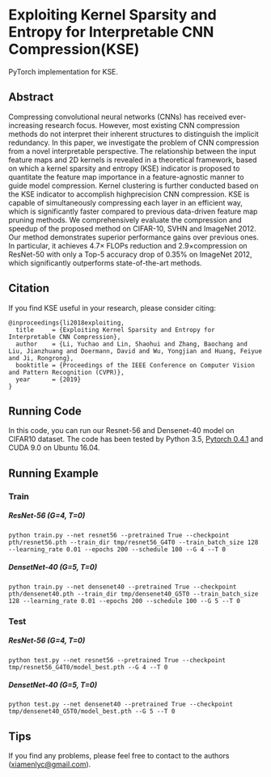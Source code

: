 # Exploiting Kernel Sparsity and Entropy for Interpretable CNN Compression(KSE)

PyTorch implementation for KSE.


## Abstract

Compressing convolutional neural networks (CNNs) has received ever-increasing research focus. However, most existing CNN compression methods do not interpret their inherent structures to distinguish the implicit redundancy. In this paper, we investigate the problem of CNN compression from a novel interpretable perspective. The relationship between the input feature maps and 2D kernels is revealed in a theoretical framework, based on which a kernel sparsity and entropy (KSE) indicator is proposed to quantitate the feature map importance in a feature-agnostic manner to guide model compression. Kernel clustering is further conducted based on the KSE indicator to accomplish highprecision CNN compression. KSE is capable of simultaneously compressing each layer in an efficient way, which is significantly faster compared to previous data-driven feature map pruning methods. We comprehensively evaluate the compression and speedup of the proposed method on CIFAR-10, SVHN and ImageNet 2012. Our method demonstrates superior performance gains over previous ones. In particular, it achieves 4.7× FLOPs reduction and 2.9×compression on ResNet-50 with only a Top-5 accuracy drop of 0.35% on ImageNet 2012, which significantly outperforms state-of-the-art methods.


## Citation
If you find KSE useful in your research, please consider citing:

```
@inproceedings{li2018exploiting,
  title     = {Exploiting Kernel Sparsity and Entropy for Interpretable CNN Compression},
  author    = {Li, Yuchao and Lin, Shaohui and Zhang, Baochang and Liu, Jianzhuang and Doermann, David and Wu, Yongjian and Huang, Feiyue and Ji, Rongrong},
  booktitle = {Proceedings of the IEEE Conference on Computer Vision and Pattern Recognition (CVPR)},
  year      = {2019}
}
```

## Running Code

In this code, you can run our Resnet-56 and Densenet-40 model on CIFAR10 dataset. The code has been tested by Python 3.5, [Pytorch 0.4.1](https://pytorch.org/) and CUDA 9.0 on Ubuntu 16.04.

## Running Example

### Train

##### ResNet-56 (G=4, T=0)

```shell
python train.py --net resnet56 --pretrained True --checkpoint pth/resnet56.pth --train_dir tmp/resnet56_G4T0 --train_batch_size 128 --learning_rate 0.01 --epochs 200 --schedule 100 --G 4 --T 0 
```

##### DensetNet-40 (G=5, T=0)

```shell
python train.py --net densenet40 --pretrained True --checkpoint pth/densenet40.pth --train_dir tmp/densenet40_G5T0 --train_batch_size 128 --learning_rate 0.01 --epochs 200 --schedule 100 --G 5 --T 0 
```

### Test

##### ResNet-56 (G=4, T=0)

```shell
python test.py --net resnet56 --pretrained True --checkpoint tmp/resnet56_G4T0/model_best.pth --G 4 --T 0
```

##### DensetNet-40 (G=5, T=0)

```shell
python test.py --net densenet40 --pretrained True --checkpoint tmp/densenet40_G5T0/model_best.pth --G 5 --T 0
```

## Tips

If you find any problems, please feel free to contact to the authors (xiamenlyc@gmail.com).
